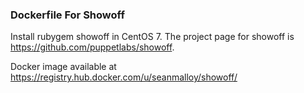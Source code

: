 ### Dockerfile For Showoff

Install rubygem showoff in CentOS 7. The
project page for showoff is https://github.com/puppetlabs/showoff.

Docker image available at https://registry.hub.docker.com/u/seanmalloy/showoff/

